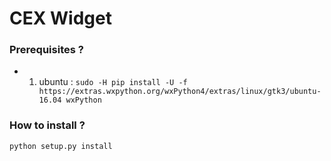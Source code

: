 # CEX Widget

### Prerequisites ?

+ 1. ubuntu : `sudo -H pip install -U -f https://extras.wxpython.org/wxPython4/extras/linux/gtk3/ubuntu-16.04 wxPython`

### How to install ?

`python setup.py install`
